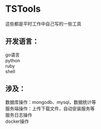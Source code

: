# TSTools

这些都是平时工作中自己写的一些工具

## 开发语言：
go语言  
python  
ruby  
shell

## 涉及：
数据库操作：mongodb、mysql，数据统计等  
服务端操作：上传下载文件，自动安装服务等  
服务日志操作  
docker操作
